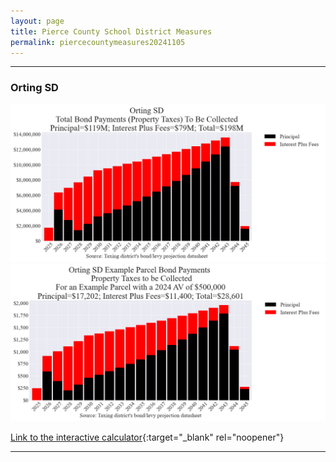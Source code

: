 ```yaml
---
layout: page
title: Pierce County School District Measures
permalink: piercecountymeasures20241105
---
```


___

### Orting SD

![Orting SD bond totals chart](pagesManual/LeviesReport/20241105/Orting.png "Orting SD bond totals chart")
![Orting SD bond example parcel chart](pagesManual/LeviesReport/20241105/OrtingParcel.png "Orting SD bond example parcel chart")

[Link to the interactive calculator](calculator_orting_20241105_enhanced){:target="_blank" rel="noopener"}

___

